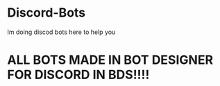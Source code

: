 # Discord-Bots
Im doing discod bots here to help you

# ALL BOTS MADE IN BOT DESIGNER FOR DISCORD IN BDS!!!!
